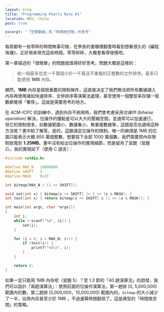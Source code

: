 ```yaml
---
layout: blog
title: "Programming Pearls Note #1"
location: NKU, China
post: true

excerpt: "「空間壓縮」和「時間換空間」的思考"
---
```


每周都有一些零碎的時間無事可做，在學長的書櫃裡翻書時看到想看很久的《編程珠璣》，正好用来填充這些時間。零零碎碎，大概會看得很慢吧。

第一章描述的「很簡單」的問題就值得好好思考。問題大概是這樣的：

> 給一個最多包含一千萬個小於一千萬且不重複的正整數的文件排序。最多只能使用 **1MB** 內存。

顯然，**1MB** 內存是個很重要的限制條件，這直接决定了我們無法把所有數據讀入內存再使用諸如快速排序、合併排序等演算法處理，甚至使用一個整型来存儲一個數都覺得「奢侈」。這就是需要思考的地方。

在 ACM-ICPC 的訓練中，遇到內存不夠用時，我們會考慮采用*位操作 (bitwise operation)* 解決。位操作的優點是可以大大的壓縮空間，並通常可以加速運行。但它的限制很多，如數據範圍小、數據集小、無重複數據等，這題是否也適用這种方法呢？書中給了解答，是的，這題滿足位操作的限制。唯一的麻煩是 1MB 的位圖只能表示大概 800 萬個整數，想要容下全部 1000 萬個數，我們需要把內存限制放寬到 **1.25MB**。書中沒有給出位操作的實現細節，而是留為了習題（習題 2）。我的實現如下（使用 C 語言）：

~~~ c
#include <stdio.h>

#define MAX_N	10000000
#define SHIFT	5
#define MASK	0x1F

int bitmap[MAX_N / (1 << SHIFT)];

void set(int x) { bitmap[x >> SHIFT] |= 1 << (x & MASK); }
int test(int x) { return bitmap[x >> SHIFT] & (1 << (x & MASK)); }

int main(int argc, char *argv[])
{
    int i;
    while (~scanf("%d", &i)) {
        set(i);
    }

    for (i = 0; i < MAX_N; i++) {
        if (test(i)) {
            printf("%d\n", i);
        }
    }

    return 0;
}
~~~

如果一定只能用 1MB 內存呢（習題 5）？受 1.3 節的「40 趟演算法」的啟發，我們可以設計「兩趟演算法」：使用前面的位操作演算法，第一趟排 \[0, 5,000,000) 範圍內的數，第二趟排 \[5,000,000，10,000,000) 範圍內的。`bitmap` 的大小減少了一半，佔用內存甚至少於 1MB ，不過運算時間翻倍了。這是典型的「時間換空間」的策略。
